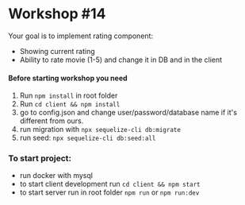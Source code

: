 # Workshop #14
Your goal is to implement rating component:
- Showing current rating
- Ability to rate movie (1-5) and change it in DB and in the client

#### Before starting workshop you need
1. Run `npm install` in root folder
2. Run `cd client && npm install`
3. go to config.json and change user/password/database name if it's different from ours.
4. run migration with  `npx sequelize-cli db:migrate`
5. run seed: `npx sequelize-cli db:seed:all`


### To start project:
- run docker with mysql
- to start client development run `cd client && npm start`
- to start server run in root folder `npm run` or `npm run:dev` 
